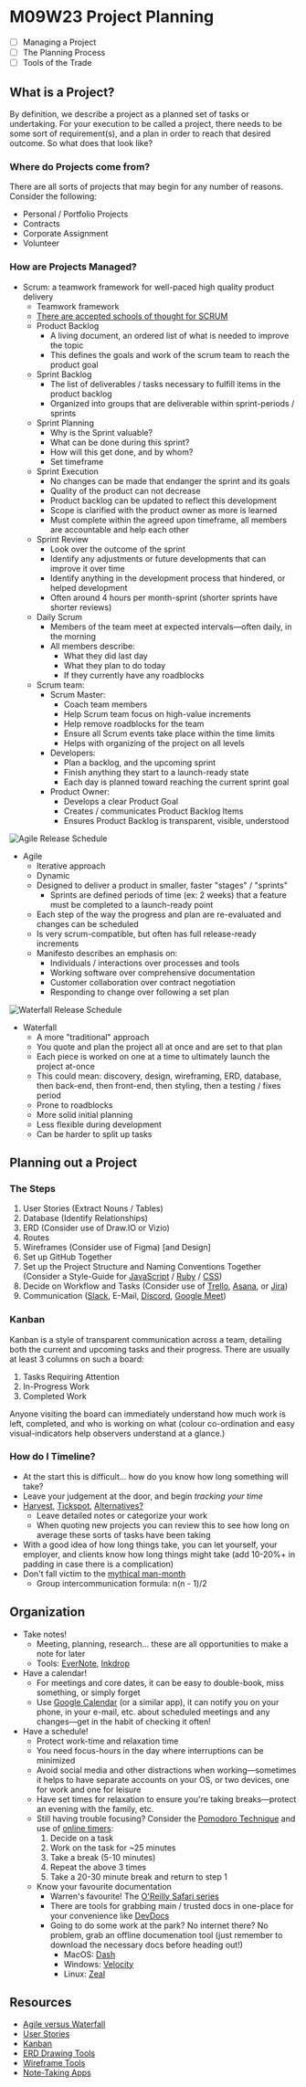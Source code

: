 # M09W23 Project Planning

* [ ] Managing a Project
* [ ] The Planning Process
* [ ] Tools of the Trade

## What is a Project?

By definition, we describe a project as a planned set of tasks or undertaking. For your execution to be called a project, there needs to be some sort of requirement(s), and a plan in order to reach that desired outcome. So what does that look like?

### Where do Projects come from?

There are all sorts of projects that may begin for any number of reasons. Consider the following:

* Personal / Portfolio Projects
* Contracts
* Corporate Assignment
* Volunteer

### How are Projects Managed?

* Scrum: a teamwork framework for well-paced high quality product delivery
  * Teamwork framework
  * [There are accepted schools of thought for SCRUM](https://scrumguides.org/)
  * Product Backlog
    * A living document, an ordered list of what is needed to improve the topic
    * This defines the goals and work of the scrum team to reach the product goal
  * Sprint Backlog
    * The list of deliverables / tasks necessary to fulfill items in the product backlog
    * Organized into groups that are deliverable within sprint-periods / sprints
  * Sprint Planning
    * Why is the Sprint valuable?
    * What can be done during this sprint?
    * How will this get done, and by whom?
    * Set timeframe
  * Sprint Execution
    * No changes can be made that endanger the sprint and its goals
    * Quality of the product can not decrease
    * Product backlog can be updated to reflect this development
    * Scope is clarified with the product owner as more is learned
    * Must complete within the agreed upon timeframe, all members are accountable and help each other
  * Sprint Review
    * Look over the outcome of the sprint
    * Identify any adjustments or future developments that can improve it over time
    * Identify anything in the development process that hindered, or helped development
    * Often around 4 hours per month-sprint (shorter sprints have shorter reviews)
  * Daily Scrum
    * Members of the team meet at expected intervals—often daily, in the morning
    * All members describe:
      * What they did last day
      * What they plan to do today
      * If they currently have any roadblocks
  * Scrum team:
    * Scrum Master:
      * Coach team members
      * Help Scrum team focus on high-value increments
      * Help remove roadblocks for the team
      * Ensure all Scrum events take place within the time limits
      * Helps with organizing of the project on all levels
    * Developers:
      * Plan a backlog, and the upcoming sprint
      * Finish anything they start to a launch-ready state
      * Each day is planned toward reaching the current sprint goal
    * Product Owner:
      * Develops a clear Product Goal
      * Creates / communicates Product Backlog Items
      * Ensures Product Backlog is transparent, visible, understood

![Agile Release Schedule](https://wac-cdn.atlassian.com/dam/jcr:cbb1fb08-0fd5-4a63-bf4e-76bfe0578512/agile_release_train.svg?cdnVersion=492)

* Agile
  * Iterative approach
  * Dynamic
  * Designed to deliver a product in smaller, faster "stages" / "sprints"
    * Sprints are defined periods of time (ex: 2 weeks) that a feature must be completed to a launch-ready point
  * Each step of the way the progress and plan are re-evaluated and changes can be scheduled
  * Is very scrum-compatible, but often has full release-ready increments
  * Manifesto describes an emphasis on:
    * Individuals / interactions over processes and tools
    * Working software over comprehensive documentation
    * Customer collaboration over contract negotiation
    * Responding to change over following a set plan

![Waterfall Release Schedule](https://wac-cdn.atlassian.com/dam/jcr:75f1a49a-c071-4c59-a820-aa5dfbf8bfbe/waterfall_release_process.svg?cdnVersion=492)

* Waterfall
  * A more "traditional" approach
  * You quote and plan the project all at once and are set to that plan
  * Each piece is worked on one at a time to ultimately launch the project at-once
  * This could mean: discovery, design, wireframing, ERD, database, then back-end, then front-end, then styling, then a testing / fixes period
  * Prone to roadblocks
  * More solid initial planning
  * Less flexible during development
  * Can be harder to split up tasks

## Planning out a Project

### The Steps

1. User Stories (Extract Nouns / Tables)
2. Database (Identify Relationships)
3. ERD (Consider use of Draw.IO or Vizio)
4. Routes
5. Wireframes (Consider use of Figma) [and Design]
6. Set up GitHub Together
7. Set up the Project Structure and Naming Conventions Together (Consider a Style-Guide for [JavaScript](https://airbnb.io/javascript/) / [Ruby](https://rubystyle.guide/) / [CSS](http://smacss.com/))
8. Decide on Workflow and Tasks (Consider use of [Trello](https://trello.com/), [Asana](https://asana.com/), or [Jira](https://www.atlassian.com/software/jira))
9. Communication ([Slack](https://slack.com/), E-Mail, [Discord](https://discord.com/), [Google Meet](https://meet.google.com))

### Kanban

Kanban is a style of transparent communication across a team, detailing both the current and upcoming tasks and their progress. There are usually at least 3 columns on such a board:

1. Tasks Requiring Attention
2. In-Progress Work
3. Completed Work

Anyone visiting the board can immediately understand how much work is left, completed, and who is working on what (colour co-ordination and easy visual-indicators help observers understand at a glance.)

### How do I Timeline?

* At the start this is difficult... how do you know how long something will take?
* Leave your judgement at the door, and begin *tracking your time*
* [Harvest](https://www.getharvest.com/), [Tickspot](https://www.tickspot.com/), [Alternatives?](https://alternativeto.net/software/tickspot/)
  * Leave detailed notes or categorize your work
  * When quoting new projects you can review this to see how long on average these sorts of tasks have been taking
* With a good idea of how long things take, you can let yourself, your employer, and clients know how long things might take (add 10-20%+ in padding in case there is a complication)
* Don't fall victim to the [mythical man-month](https://en.wikipedia.org/wiki/The_Mythical_Man-Month#Ideas_presented)
  * Group intercommunication formula: n(n - 1)/2

## Organization

* Take notes!
  * Meeting, planning, research... these are all opportunities to make a note for later
  * Tools: [EverNote](https://evernote.com/), [Inkdrop](https://www.inkdrop.app/)
* Have a calendar!
  * For meetings and core dates, it can be easy to double-book, miss something, or simply forget
  * Use [Google Calendar](https://calendar.google.com/) (or a similar app), it can notify you on your phone, in your e-mail, etc. about scheduled meetings and any changes—get in the habit of checking it often!
* Have a schedule!
  * Protect work-time and relaxation time
  * You need focus-hours in the day where interruptions can be minimized
  * Avoid social media and other distractions when working—sometimes it helps to have separate accounts on your OS, or two devices, one for work and one for leisure
  * Have set times for relaxation to ensure you're taking breaks—protect an evening with the family, etc.
  * Still having trouble focusing? Consider the [Pomodoro Technique](https://en.wikipedia.org/wiki/Pomodoro_Technique) and use of [online timers](https://pomofocus.io/):
    1. Decide on a task
    2. Work on the task for ~25 minutes
    3. Take a break (5-10 minutes)
    4. Repeat the above 3 times
    5. Take a 20-30 minute break and return to step 1
  * Know your favourite documentation
    * Warren's favourite! The [O'Reilly Safari series](https://www.oreilly.com/library/view/the-ruby-programming/9780596516178/)
    * There are tools for grabbing main / trusted docs in one-place for your convenience like [DevDocs](https://devdocs.io/)
    * Going to do some work at the park? No internet there? No problem, grab an offline documenation tool (just remember to download the necessary docs before heading out!)
      * MacOS: [Dash](https://kapeli.com/dash)
      * Windows: [Velocity](https://velocity.silverlakesoftware.com/)
      * Linux: [Zeal](https://zealdocs.org/)

## Resources

* [Agile versus Waterfall](https://www.atlassian.com/agile/project-management/project-management-intro)
* [User Stories](https://www.atlassian.com/agile/project-management/user-stories)
* [Kanban](https://www.atlassian.com/agile/kanban/boards)
* [ERD Drawing Tools](https://sharingknowledge.world.edu/5-best-entity-relationship-diagram-erd-tools/)
* [Wireframe Tools](https://webflow.com/blog/wireframe-tools)
* [Note-Taking Apps](https://www.techradar.com/best/best-note-taking-app)